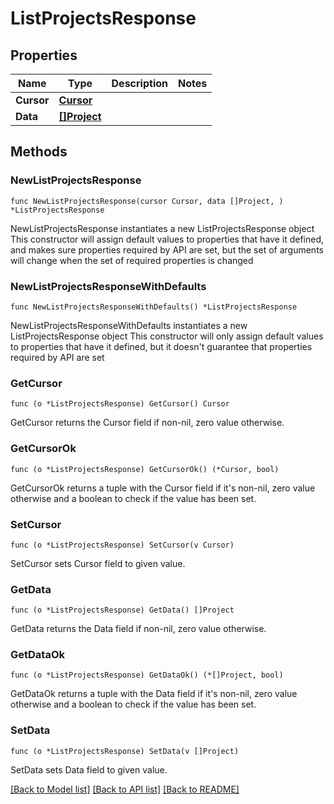 # ListProjectsResponse

## Properties

Name | Type | Description | Notes
------------ | ------------- | ------------- | -------------
**Cursor** | [**Cursor**](Cursor.md) |  | 
**Data** | [**[]Project**](Project.md) |  | 

## Methods

### NewListProjectsResponse

`func NewListProjectsResponse(cursor Cursor, data []Project, ) *ListProjectsResponse`

NewListProjectsResponse instantiates a new ListProjectsResponse object
This constructor will assign default values to properties that have it defined,
and makes sure properties required by API are set, but the set of arguments
will change when the set of required properties is changed

### NewListProjectsResponseWithDefaults

`func NewListProjectsResponseWithDefaults() *ListProjectsResponse`

NewListProjectsResponseWithDefaults instantiates a new ListProjectsResponse object
This constructor will only assign default values to properties that have it defined,
but it doesn't guarantee that properties required by API are set

### GetCursor

`func (o *ListProjectsResponse) GetCursor() Cursor`

GetCursor returns the Cursor field if non-nil, zero value otherwise.

### GetCursorOk

`func (o *ListProjectsResponse) GetCursorOk() (*Cursor, bool)`

GetCursorOk returns a tuple with the Cursor field if it's non-nil, zero value otherwise
and a boolean to check if the value has been set.

### SetCursor

`func (o *ListProjectsResponse) SetCursor(v Cursor)`

SetCursor sets Cursor field to given value.


### GetData

`func (o *ListProjectsResponse) GetData() []Project`

GetData returns the Data field if non-nil, zero value otherwise.

### GetDataOk

`func (o *ListProjectsResponse) GetDataOk() (*[]Project, bool)`

GetDataOk returns a tuple with the Data field if it's non-nil, zero value otherwise
and a boolean to check if the value has been set.

### SetData

`func (o *ListProjectsResponse) SetData(v []Project)`

SetData sets Data field to given value.



[[Back to Model list]](../README.md#documentation-for-models) [[Back to API list]](../README.md#documentation-for-api-endpoints) [[Back to README]](../README.md)



